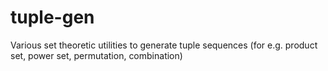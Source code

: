 # tuple-gen
Various set theoretic utilities to generate tuple sequences (for e.g. product set, power set, permutation, combination)
